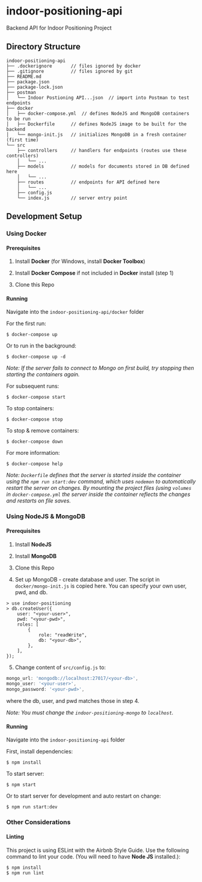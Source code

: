# indoor-positioning-api
Backend API for Indoor Positioning Project

## Directory Structure

```
indoor-positioning-api
├── .dockerignore       // files ignored by docker
├── .gitignore          // files ignored by git
├── README.md
├── package.json
├── package-lock.json
├── postman
│   └── Indoor Postioning API...json  // import into Postman to test endpoints
├── docker
│   ├── docker-compose.yml  // defines NodeJS and MongoDB containers to be run
│   ├── Dockerfile      // defines NodeJS image to be built for the backend
│   └── mongo-init.js   // initializes MongoDB in a fresh container (first time)
└── src                 
    ├── controllers     // handlers for endpoints (routes use these controllers)
    │   └── ...
    ├── models          // models for documents stored in DB defined here
    │   └── ...
    ├── routes          // endpoints for API defined here
    │   └── ...
    ├── config.js
    └── index.js        // server entry point
```

## Development Setup

### Using Docker

#### Prerequisites

1. Install __Docker__ (for Windows, install __Docker Toolbox__)

2. Install __Docker Compose__ if not included in __Docker__ install (step 1)

3. Clone this Repo

<!-- #### 3. Environment Variables -->
#### Running

Navigate into the `indoor-positioning-api/docker` folder

For the first run:
```
$ docker-compose up
```

Or to run in the background:
```
$ docker-compose up -d
```

_Note: If the server fails to connect to Mongo on first build, try stopping then starting the containers again._

For subsequent runs:
```
$ docker-compose start
```

To stop containers:
```
$ docker-compose stop
```

To stop & remove containers:
```
$ docker-compose down
```

For more information:
```
$ docker-compose help
```

_Note: `Dockerfile` defines that the server is started inside the container using the `npm run start:dev` command, which uses `nodemon` to automatically restart the server on changes. By mounting the project files (using `volumes` in `docker-compose.yml` the server inside the container reflects the changes and restarts on file saves._

### Using NodeJS & MongoDB

#### Prerequisites

1. Install __NodeJS__

2. Install __MongoDB__

3. Clone this Repo

4. Set up MongoDB - create database and user. The script in `docker/mongo-init.js` is copied here. You can specify your own user, pwd, and db.

```
> use indoor-positioning
> db.createUser({
    user: "<your-user>",
    pwd: "<your-pwd>",
    roles: [
        {
            role: "readWrite",
            db: "<your-db>",
        },
    ],
});

```

5. Change content of `src/config.js` to:

```javascript
mongo_url: 'mongodb://localhost:27017/<your-db>',
mongo_user: '<your-user>',
mongo_password: '<your-pwd>',
```

where the db, user, and pwd matches those in step 4. 

_Note: You must change the `indoor-positioning-mongo` to `localhost`._

<!-- #### 3. Environment Variables -->
#### Running

Navigate into the `indoor-positioning-api` folder

First, install dependencies:
```
$ npm install
```

To start server:
```
$ npm start
```

Or to start server for development and auto restart on change:
```
$ npm run start:dev
```


### Other Considerations

#### Linting

This project is using ESLint with the Airbnb Style Guide. Use the following command to lint your code. (You will need to have __Node JS__ installed.):
```
$ npm install
$ npm run lint
```
